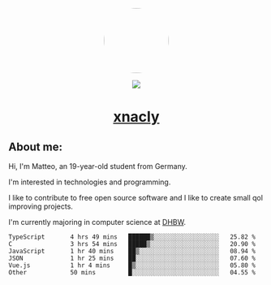 <p align="center">
  <img style="border-radius: 100px" width="128" height="128" src="https://avatars.githubusercontent.com/u/47723417?v=4"/>
</p>
<p align="center">
  <img src="https://komarev.com/ghpvc/?username=xnacly&&style=flat-square"/>
</p>

<h1 align="center"><a href="https://xnacly.me/"> xnacly</a> </h1>

<h2> About me:</h2>

<p>Hi, I'm Matteo, an 19-year-old student from Germany. </p>
<p>I'm interested in technologies and programming.</p>
<p>I like to contribute to free open source software and I like to create small qol improving projects.</p>
<p>I'm currently majoring in computer science at <a href="https://www.dhbw.de/startseite">DHBW</a>.</p>

<!--START_SECTION:waka-->

```text
TypeScript       4 hrs 49 mins   ██████▒░░░░░░░░░░░░░░░░░░   25.82 %
C                3 hrs 54 mins   █████▒░░░░░░░░░░░░░░░░░░░   20.90 %
JavaScript       1 hr 40 mins    ██▒░░░░░░░░░░░░░░░░░░░░░░   08.94 %
JSON             1 hr 25 mins    ██░░░░░░░░░░░░░░░░░░░░░░░   07.60 %
Vue.js           1 hr 4 mins     █▒░░░░░░░░░░░░░░░░░░░░░░░   05.80 %
Other            50 mins         █░░░░░░░░░░░░░░░░░░░░░░░░   04.55 %
```

<!--END_SECTION:waka-->
